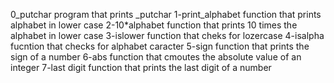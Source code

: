 0_putchar
program that prints _putchar
1-print_alphabet
function that prints alphabet in lower case
2-10*alphabet 
function that prints 10 times the alphabet in lower case
3-islower
function that cheks for lozercase
4-isalpha
fucntion that checks for alphabet caracter
5-sign
function that prints the sign of a number
6-abs
function that cmoutes the absolute value of an integer
7-last digit
function that prints the last digit of a number 	
